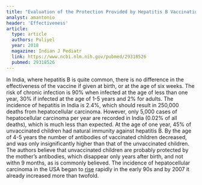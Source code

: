 ```yaml
---
title: "Evaluation of the Protection Provided by Hepatitis B Vaccination in India"
analyst: amantonio
header: 'Effectiveness'
article:
  type: article
  authors: Puliyel
  year: 2018
  magazine: Indian J Pediatr
  link: https://www.ncbi.nlm.nih.gov/pubmed/29318526
  pubmed: 29318526
---
```


In India, where hepatitis B is quite common, there is no difference in the effectiveness of the vaccine if given at birth, or at the age of six weeks.
The risk of chronic infection is 90% when infected at the age of less than one year, 30% if infected at the age of 1-5 years and 2% for adults.
The incidence of hepatitis in India is 2.4%, which should result in 250,000 deaths from hepatocellular carcinoma. However, only 5,000 cases of hepatocellular carcinoma per year are recorded in India (0.02% of all deaths), which is much less than expected.
At the age of one year, 45% of unvaccinated children had natural immunity against hepatitis B. By the age of 4-5 years the number of antibodies of vaccinated children decreased, and was only insignificantly higher than that of the unvaccinated children. The authors believe that unvaccinated children are probably protected by the mother’s antibodies, which disappear only years after birth, and not withn 9 months, as is commonly believed.
The incidence of hepatocellular carcinoma in the USA began to [rise](http://www.nejm.org/doi/full/10.1056/NEJMra1001683) rapidly in the early 90s and by 2007 it already increased more than twofold.
